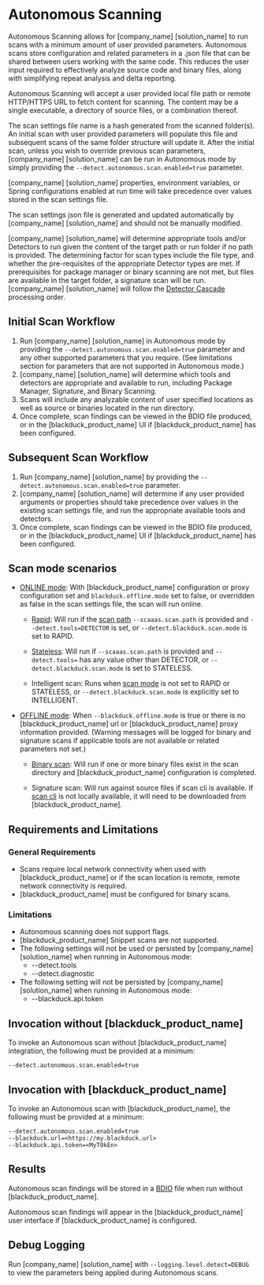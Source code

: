 # Autonomous Scanning

Autonomous Scanning allows for [company_name] [solution_name] to run scans with a minimum amount of user provided parameters. Autonomous scans store configuration and related parameters in a .json file that can be shared between users working with the same code. This reduces the user input required to effectively analyze source code and binary files, along with simplifying repeat analysis and delta reporting.

Autonomous Scanning will accept a user provided local file path or remote HTTP/HTTPS URL to fetch content for scanning. The content may be a single executable, a directory of source files, or a combination thereof.

The scan settings file name is a hash generated from the scanned folder(s). An initial scan with user provided parameters will populate this file and subsequent scans of the same folder structure will update it. After the initial scan, unless you wish to override previous scan parameters, [company_name] [solution_name] can be run in Autonomous mode by simply providing the `--detect.autonomous.scan.enabled=true` parameter.

[company_name] [solution_name] properties, environment variables, or Spring configurations enabled at run time will take precedence over values stored in the scan settings file.    

<note type="warning">The scan settings json file is generated and updated automatically by [company_name] [solution_name] and should not be manually modified.</note>

[company_name] [solution_name] will determine appropriate tools and/or Detectors to run given the content of the target path or run folder if no path is provided. The determining factor for scan types include the file type, and whether the pre-requisites of the appropriate Detector types are met. If prerequisites for package manager or binary scanning are not met, but files are available in the target folder, a signature scan will be run. [company_name] [solution_name] will follow the [Detector Cascade](/detectorcascade.md) processing order. 

## Initial Scan Workflow

1. Run [company_name] [solution_name] in Autonomous mode by providing the `--detect.autonomous.scan.enabled=true` parameter and any other supported parameters that you require. (See limitations section for parameters that are not supported in Autonomous mode.)
1. [company_name] [solution_name] will determine which tools and detectors are appropriate and available to run, including Package Manager, Signature, and Binary Scanning.
1. Scans will include any analyzable content of user specified locations as well as source or binaries located in the run directory.
1. Once complete, scan findings can be viewed in the BDIO file produced, or in the [blackduck_product_name] UI if [blackduck_product_name] has been configured.

## Subsequent Scan Workflow

1. Run [company_name] [solution_name] by providing the `--detect.autonomous.scan.enabled=true` parameter.
1. [company_name] [solution_name] will determine if any user provided arguments or properties should take precedence over values in the existing scan settings file, and run the appropriate available tools and detectors.
1. Once complete, scan findings can be viewed in the BDIO file produced, or in the [blackduck_product_name] UI if [blackduck_product_name] has been configured.
## Scan mode scenarios

- [ONLINE mode](../properties/configuration/blackduck-server.md): With [blackduck_product_name] configuration or proxy configuration set and `blackduck.offline.mode` set to false, or overridden as false in the scan settings file, the scan will run online.

	- [Rapid](rapidscan.md): Will run if the [scan path](../properties/configuration/paths.html#scaaas-scan-target) `--scaaas.scan.path` is provided and `--detect.tools=DETECTOR` is set, or `--detect.blackduck.scan.mode` is set to RAPID.

	- [Stateless](statelessscan.md): Will run if `--scaaas.scan.path` is provided and `--detect.tools=` has any value other than DETECTOR, or `--detect.blackduck.scan.mode` is set to STATELESS.

	- Intelligent scan: Runs when [scan mode](../properties/configuration/blackduck-server.html#ariaid-title7) is not set to RAPID or STATELESS, or `--detect.blackduck.scan.mode` is explicitly set to INTELLIGENT.

- [OFFLINE mode](../properties/configuration/blackduck-server.md#offline-mode): When `--blackduck.offline.mode` is true or there is no [blackduck_product_name] url or [blackduck_product_name] proxy information provided. (Warning messages will be logged for binary and signature scans if applicable tools are not available or related parameters not set.)

	- [Binary scan](https://sig-product-docs.synopsys.com/bundle/bd-hub/page/BinaryAnalysis/Overview.html): Will run if one or more binary files exist in the scan directory and [blackduck_product_name] configuration is completed.

	- Signature scan: Will run against source files if scan cli is available. If [scan cli](https://sig-product-docs.synopsys.com/bundle/bd-hub/page/ComponentDiscovery/DownloadAndInstall.html) is not locally available, it will need to be downloaded from [blackduck_product_name].

## Requirements and Limitations

### General Requirements

 * Scans require local network connectivity when used with [blackduck_product_name] or if the scan location is remote, remote network connectivity is required.
 * [blackduck_product_name] must be configured for binary scans.
 
 ### Limitations
 * Autonomous scanning does not support flags.
 * [blackduck_product_name] Snippet scans are not supported.
 * The following settings will not be used or persisted by [company_name] [solution_name] when running in Autonomous mode:
    * --detect.tools
    * --detect.diagnostic
* The following setting will not be persisted by [company_name] [solution_name] when running in Autonomous mode:
    * --blackduck.api.token

## Invocation without [blackduck_product_name]
To invoke an Autonomous scan without [blackduck_product_name] integration, the following must be provided at a minimum:   
 ```
--detect.autonomous.scan.enabled=true
```
## Invocation with [blackduck_product_name]
To invoke an Autonomous scan with [blackduck_product_name], the following must be provided at a minimum:   
 ```
--detect.autonomous.scan.enabled=true
--blackduck.url=<https://my.blackduck.url>
--blackduck.api.token=<MyT0kEn>
```

## Results
Autonomous scan findings will be stored in a [BDIO](../properties/configuration/paths.html#ariaid-title4) file when run without [blackduck_product_name].

Autonomous scan findings will appear in the [blackduck_product_name] user interface if [blackduck_product_name] is configured.

## Debug Logging
Run [company_name] [solution_name] with `--logging.level.detect=DEBUG` to view the parameters being applied during Autonomous scans.